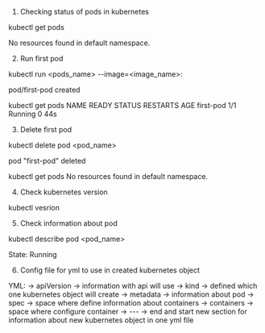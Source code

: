 1) Checking status of pods in kubernetes

kubectl get pods 

No resources found in default namespace.

2) Run first pod

kubectl run <pods_name> --image=<image_name>:<version>

pod/first-pod created

kubectl get pods 
NAME        READY   STATUS    RESTARTS   AGE
first-pod   1/1     Running   0          44s

3) Delete first pod

kubectl delete pod <pod_name>

pod "first-pod" deleted

kubectl get pods
No resources found in default namespace.

4) Check kubernetes version

kubectl vesrion

5) Check information about pod

kubectl describe pod <pod_name>

State:          Running

6) Config file for yml to use in created kubernetes object

YML:
-> apiVersion -> information with api will use
-> kind -> defined which one kubernetes object will create
-> metadata -> information about pod 
-> spec -> space where define information about containers
-> containers -> space where configure container
-> --- -> end and start new section for information about new kubernetes object in one yml file